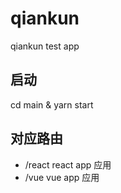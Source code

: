 # qiankun

 qiankun test app 
 
 ## 启动
 
  cd main & yarn start 
  
 ## 对应路由
 
  - /react react app 应用
  - /vue  vue app 应用
